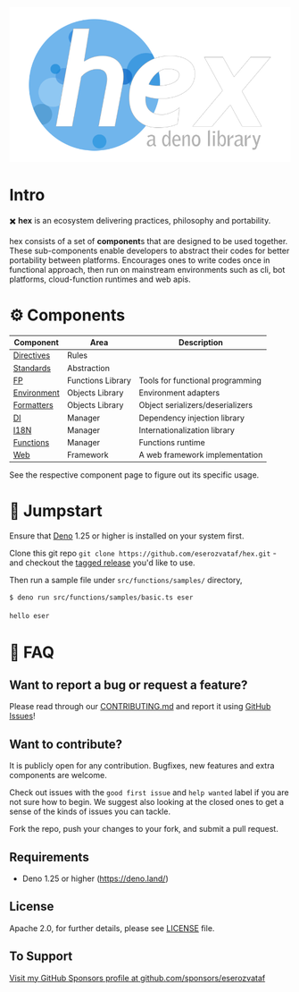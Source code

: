 <p align="center">
  <a href="https://github.com/eserozvataf/hex">
    <img alt="hex: a deno library" src="./etc/logo.png" width="849" />
  </a>
</p>

# Intro

✖️ **hex** is an ecosystem delivering practices, philosophy and portability.

hex consists of a set of **component**s that are designed to be used together.
These sub-components enable developers to abstract their codes for better
portability between platforms. Encourages ones to write codes once in functional
approach, then run on mainstream environments such as cli, bot platforms,
cloud-function runtimes and web apis.


# ⚙ Components

| Component                       | Area              | Description                       |
|---------------------------------|-------------------|-----------------------------------|
| [Directives](src/directives/)   | Rules             |                                   |
| [Standards](src/standards/)     | Abstraction       |                                   |
| [FP](src/fp/)                   | Functions Library | Tools for functional programming  |
| [Environment](src/environment/) | Objects Library   | Environment adapters              |
| [Formatters](src/formatters/)   | Objects Library   | Object serializers/deserializers  |
| [DI](src/di/)                   | Manager           | Dependency injection library      |
| [I18N](src/i18n/)               | Manager           | Internationalization library      |
| [Functions](src/functions/)     | Manager           | Functions runtime                 |
| [Web](src/web/)                 | Framework         | A web framework implementation    |


See the respective component page to figure out its specific usage.


# 🚀 Jumpstart

Ensure that [Deno](https://deno.land/) 1.25 or higher is installed on your system first.

Clone this git repo `git clone https://github.com/eserozvataf/hex.git` - and
checkout the [tagged release](https://github.com/eserozvataf/hex/releases) you'd
like to use.

Then run a sample file under `src/functions/samples/` directory,

```sh
$ deno run src/functions/samples/basic.ts eser

hello eser
```


# 📖 FAQ

## Want to report a bug or request a feature?

Please read through our [CONTRIBUTING.md](CONTRIBUTING.md) and report it using
[GitHub Issues](https://github.com/eserozvataf/hex/issues)!

## Want to contribute?

It is publicly open for any contribution. Bugfixes, new features and extra
components are welcome.

Check out issues with the `good first issue` and `help wanted` label if you are
not sure how to begin. We suggest also looking at the closed ones to get a sense
of the kinds of issues you can tackle.

Fork the repo, push your changes to your fork, and submit a pull request.

## Requirements

- Deno 1.25 or higher (https://deno.land/)

## License

Apache 2.0, for further details, please see [LICENSE](LICENSE) file.

## To Support

[Visit my GitHub Sponsors profile at github.com/sponsors/eserozvataf](https://github.com/sponsors/eserozvataf)
